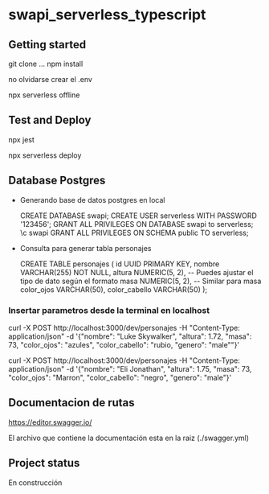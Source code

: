# swapi_serverless_typescript

## Getting started
git clone ...
npm install

no olvidarse crear el .env

npx serverless offline

## Test and Deploy
npx jest

npx serverless deploy

## Database Postgres

* Generando base de datos postgres en local

  CREATE DATABASE swapi;
  CREATE USER serverless WITH PASSWORD '123456';
  GRANT ALL PRIVILEGES ON DATABASE swapi to serverless;
  \c swapi
  GRANT ALL PRIVILEGES ON SCHEMA public TO serverless;

* Consulta para generar tabla personajes

  CREATE TABLE personajes (
    id UUID PRIMARY KEY,
    nombre VARCHAR(255) NOT NULL,
    altura NUMERIC(5, 2),  -- Puedes ajustar el tipo de dato según el formato
    masa NUMERIC(5, 2),    -- Similar para masa
    color_ojos VARCHAR(50),
    color_cabello VARCHAR(50)
  );


### Insertar parametros desde la terminal en localhost
curl -X POST http://localhost:3000/dev/personajes -H "Content-Type: application/json" -d '{"nombre": "Luke Skywalker", "altura": 1.72, "masa": 73, "color_ojos": "azules", "color_cabello": "rubio, "genero": "male""}'

curl -X POST http://localhost:3000/dev/personajes -H "Content-Type: application/json" -d '{"nombre": "Eli Jonathan", "altura": 1.75, "masa": 73, "color_ojos": "Marron", "color_cabello": "negro", "genero": "male"}'

## Documentacion de rutas

https://editor.swagger.io/

El archivo que contiene la documentación esta en la raiz (./swagger.yml)

## Project status
En construcción

